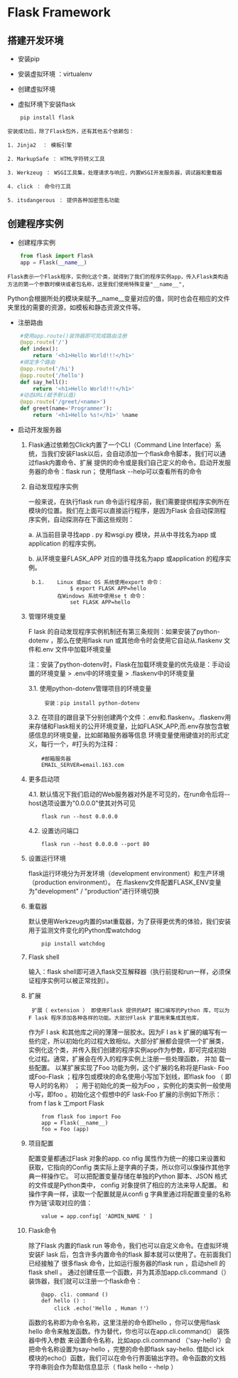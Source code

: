 # Flask Framework

## 搭建开发环境

- 安装pip

- 安装虚拟环境 ：virtualenv

- 创建虚拟环境

- 虚拟环境下安装flask

```
	pip install flask
```

	安装成功后，除了Flask包外，还有其他五个依赖包：
	
	1. Jinja2  ： 模板引擎
	
	2. MarkupSafe ： HTML字符转义工具
	
	3. Werkzeug ： WSGI工具集，处理请求与响应，内置WSGI开发服务器，调试器和重载器
	
	4. click ： 命令行工具
	
	5. itsdangerous ： 提供各种加密签名功能
	
## 创建程序实例

- 创建程序实例

```python
	from flask import Flask	
	app = Flask(__name__)	
```
	Flask表示一个Flask程序，实例化这个类，就得到了我们的程序实例app，传入Flask类构造方法的第一个参数时模块或者包名称，这里我们使用特殊变量"__name__",
Python会根据所处的模块来赋予__name__变量对应的值，同时也会在相应的文件夹里找的需要的资源，如模板和静态资源文件等。

- 注册路由
	
```python
	#使用app.route()装饰器即可完成路由注册
	@app.route('/')
	def index():
		return '<h1>Hello World!!!</h1>'	
	#绑定多个路由
	@app.route('/hi')
	@app.route('/hello')
	def say_hell():
		return '<h1>Hello World!!!</h1>'	
	#动态URL(赋予默认值)
	@app.route('/greet/<name>')
	def greet(name='Programmer'):
		return '<h1>Hello %s!</h1>' %name		
```

- 启动开发服务器

	1. Flask通过依赖包Click内置了一个CLI（Command Line Interface）系统，当我们安装Flask以后，会自动添加一个flask命令脚本，我们可以通过flask内置命令、扩展
	提供的命令或是我们自己定义的命令。启动开发服务器的命令：flask run； 使用flask --help可以查看所有的命令
	
	2. 自动发现程序实例
	
		一般来说，在执行flask run 命令运行程序前，我们需要提供程序实例所在模块的位置。我们在上面可以直接运行程序，是因为Flask 会自动探测程序实例，自动探测存在下面这些规则：
		
		a. 从当前目录寻找app . py 和wsgi.py 模块，并从中寻找名为app 或application 的程序实例。
		
		b. 从环境变量FLASK_APP 对应的值寻找名为app 或application 的程序实例。
		
			b.1. 	Linux 或mac OS 系统使用export 命令：
						$ export FLASK APP=hello
					在Windows 系统中使用se t 命令：
						set FLASK APP=hello
	3. 管理环境变量
	
		F lask 的自动发现程序实例机制还有第三条规则：如果安装了python-dotenv ，那么在使用flask run 或其他命令时会使用它自动从.flaskenv 文件和.env 文件中加载环境变量
		
		注：安装了python-dotenv时，Flask在加载环境变量的优先级是：手动设置的环境变量 > .env中的环境变量 > .flaskenv中的环境变量
		
		3.1. 使用python-dotenv管理项目的环境变量
		
				安装：pip install python-dotenv
				
		3.2. 在项目的跟目录下分别创建两个文件：.env和.flaskenv。.flaskenv用来存储和Flask相关的公开环境变量，比如FLASK_APP,而.env存放包含敏感信息的环境变量，比如邮箱服务器等信息
		环境变量使用键值对的形式定义，每行一个，#打头的为注释：
		
		```
			#邮箱服务器
			EMAIL_SERVER=email.163.com
		```

	4. 更多启动项
	
		4.1. 默认情况下我们启动的Web服务器对外是不可见的，在run命令后将--host选项设置为"0.0.0.0"使其对外可见
		
		```
			flask run --host 0.0.0.0
		```
		
		4.2. 设置访问端口
		
		```
			flask run --host 0.0.0.0 --port 80
		```
		
	5. 设置运行环境
	
		flask运行环境分为开发环境（development environment）和生产环境（production environment）。
		在.flaskenv文件配置FLASK_ENV变量为"development" / "production"进行环境切换
		
	6. 重载器
	
		默认使用Werkzeug内置的stat重载器，为了获得更优秀的体验，我们安装用于监测文件变化的Python库watchdog
		
		```
			pip install watchdog 
		```
		
	7. Flask shell 
	
		输入：flask shell即可进入flask交互解释器（执行前提和run一样，必须保证程序实例可以被正常找到）。
		
	8. 扩展
		
			扩展（ extension ） 即使用Flask 提供的API 接口编写的Python 库，可以为F lask 程序添加各种各样的功能。大部分Flask 扩展用来集成其他库，
		作为F l ask 和其他库之间的薄薄一层胶水。因为F l as k 扩展的编写有一些约定，所以初始化的过程大致相似。大部分扩展都会提供一个扩展类，
		实例化这个类，并传入我们创建的程序实例app作为参数，即可完成初始化过程。通常，扩展会在传入的程序实例上注册一些处理函数， 并加
		载一些配置。
			以某扩展实现了Foo 功能为例，这个扩展的名称将是Flask- Foo 或Foo-Flask ；程序包或模块的命名使用小写加下划线，即flask foo （ 即导人时的名称） ；
			用于初始化的类一般为Foo ，实例化的类实例一般使用小写，即foo 。初始化这个假想中的F lask-Foo 扩展的示例如下所示：		from f las k 工mport Flask
		```
			from flask foo import Foo
			app = Flask(__name__)
			foo = Foo (app)
		```
	9. 项目配置
	
		配置变量都通过Flask 对象的app. co nfig 属性作为统一的接口来设置和获取，它指向的Config 类实际上是字典的子类，所以你可以像操作其他字典一样操作它。
		可以把配置变量存储在单独的Python 脚本、JSON 格式的文件或是Python类中， config 对象提供了相应的方法来导人配置。
		和操作字典一样，读取一个配置就是从confi g 字典里通过将配置变量的名称作为链’读取对应的值：
		```
			value = app.config[ 'ADMIN_NAME ' ]
		```
		
	10. Flask命令
	
		除了Flask 内置的flask run 等命令，我们也可以自定义命令。在虚拟环境安装F lask 后，包含许多内置命令的flask 脚本就可以使用了。在前面我们已经接触了
		很多flask 命令，比如运行服务器的flask run ，启动shell 的flask shell 。
		通过创建任意一个函数，并为其添加app.cli.command（）装饰器，我们就可以注册一个flask命令：
		
		```
			@app. cli. command ()
			def hello () :		
				click .echo('Hello , Human !'）
		```
		函数的名称即为命令名称，这里注册的命令即hello ，你可以使用flask hello 命令来触发函数。作为替代，你也可以在app.cli.command(） 装饰器中传入参数
		来设置命令名称，比如app.cli.command （'say-hello'）会把命令名称设置为say-hello ，完整的命令即flask say-hello.
		借助cl ick 模块的echo(）函数，我们可以在命令行界面输出字符。命令函数的文档字符串则会作为帮助信息显示（ flask hello - -help ）